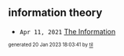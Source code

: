 ## information theory


* <code>Apr 11, 2021</code> [The Information](2021-04-11T18-17-33-the-information.md)

<sup><sub>generated 20 Jan 2023 18:03:41 by <a href='https://github.com/senorprogrammer/til'>til</a></sub></sup>
